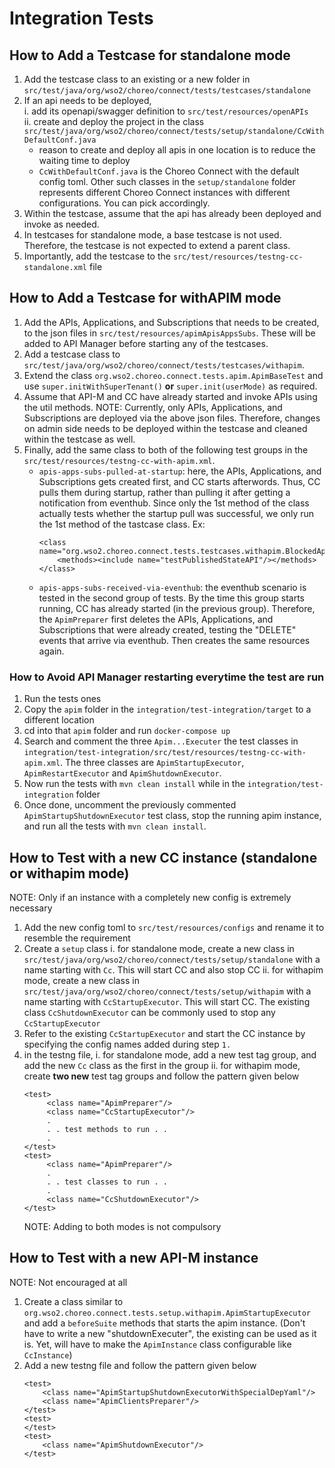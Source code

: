 # Integration Tests

## How to Add a Testcase for standalone mode
1. Add the testcase class to an existing or a new folder in 
   `src/test/java/org/wso2/choreo/connect/tests/testcases/standalone`
2. If an api needs to be deployed,     
   i. add its openapi/swagger definition to `src/test/resources/openAPIs`       
   ii. create and deploy the project in the class `src/test/java/org/wso2/choreo/connect/tests/setup/standalone/CcWithDefaultConf.java`
      - reason to create and deploy all apis in one location is to reduce the waiting time to deploy
      - `CcWithDefaultConf.java` is the Choreo Connect with the default config toml. Other such classes in the 
        `setup/standalone` folder represents different Choreo Connect instances with different configurations. 
        You can pick accordingly.
3. Within the testcase, assume that the api has already been deployed and invoke as needed.
4. In testcases for standalone mode, a base testcase is not used. Therefore, the testcase is not expected to extend 
   a parent class.
5. Importantly, add the testcase to the `src/test/resources/testng-cc-standalone.xml` file

## How to Add a Testcase for withAPIM mode
1. Add the APIs, Applications, and Subscriptions that needs to be created, to the json files in 
   `src/test/resources/apimApisAppsSubs`. These will be added to API Manager before 
   starting any of the testcases.
2. Add a testcase class to `src/test/java/org/wso2/choreo/connect/tests/testcases/withapim`. 
3. Extend the class `org.wso2.choreo.connect.tests.apim.ApimBaseTest` and use `super.initWithSuperTenant()` **or**
   `super.init(userMode)` as required.
4. Assume that API-M and CC have already started and invoke APIs using the util methods. 
   NOTE: Currently, only APIs, Applications, and Subscriptions are deployed via the above json files. Therefore, changes
   on admin side needs to be deployed within the testcase and cleaned within the testcase as well.
3. Finally, add the same class to both of the following test groups in the `src/test/resources/testng-cc-with-apim.xml`.
      - `apis-apps-subs-pulled-at-startup`: here, the APIs, Applications, and Subscriptions gets created first, 
        and CC starts afterwords. Thus, CC pulls them during startup, rather than pulling it after getting a 
        notification from eventhub. Since only the 1st method of the class actually tests whether the startup pull was
        successful, we only run the 1st method of the tastcase class. Ex:
        ```
        <class name="org.wso2.choreo.connect.tests.testcases.withapim.BlockedApiTestCase">
            <methods><include name="testPublishedStateAPI"/></methods>
        </class>
        ```
     - `apis-apps-subs-received-via-eventhub`: the eventhub scenario is tested in the second group of tests. 
       By the time this group starts running, CC has already started (in the previous group). 
       Therefore, the `ApimPreparer` first deletes the APIs, Applications, and Subscriptions that were already created, 
       testing the "DELETE" events that arrive via eventhub. Then creates the same resources again.

### How to Avoid API Manager restarting everytime the test are run
1. Run the tests ones
2. Copy the `apim` folder in the `integration/test-integration/target` to a different location
3. cd into that `apim` folder and run `docker-compose up`
4. Search and comment the three `Apim...Executer` the test classes in `integration/test-integration/src/test/resources/testng-cc-with-apim.xml`. 
   The three classes are `ApimStartupExecutor`, `ApimRestartExecutor` and `ApimShutdownExecutor`.
5. Now run the tests with `mvn clean install` while in the `integration/test-integration` folder
6. Once done, uncomment the previously commented `ApimStartupShutdownExecutor` test class, stop the running apim 
   instance, and run all the tests with `mvn clean install`.
   
## How to Test with a new CC instance (standalone or withapim mode)
NOTE: Only if an instance with a completely new config is extremely necessary
1. Add the new config toml to `src/test/resources/configs` and rename it to resemble the requirement
2. Create a `setup` class
    i. for standalone mode, create a new class in `src/test/java/org/wso2/choreo/connect/tests/setup/standalone`
   with a name starting with `Cc`. This will start CC and also stop CC
    ii. for withapim mode, create a new class in `src/test/java/org/wso2/choreo/connect/tests/setup/withapim` 
   with a name starting with `CcStartupExecutor`. This will start CC. The existing class `CcShutdownExecutor` can be 
   commonly used to stop any `CcStartupExecutor`
3. Refer to the existing `CcStartupExecutor` and start the CC instance by specifying the config names added during step
   `1.`
4. in the testng file,
   i. for standalone mode, add a new test tag group, and add the new `Cc` class as the first in the group
   ii. for withapim mode, create **two new** test tag groups and follow the pattern given below
   ```
   <test>
        <class name="ApimPreparer"/>
        <class name="CcStartupExecutor"/>
        .
        . . test methods to run . .
        .
   </test>
   <test>
        <class name="ApimPreparer"/>
        .
        . . test classes to run . .
        .
        <class name="CcShutdownExecutor"/>
   </test>
   ```
   NOTE: Adding to both modes is not compulsory

## How to Test with a new API-M instance
NOTE: Not encouraged at all
1. Create a class similar to `org.wso2.choreo.connect.tests.setup.withapim.ApimStartupExecutor` and add a
   `beforeSuite` methods that starts the apim instance. (Don't have to write a new "shutdownExecuter",
   the existing can be used as it is. Yet, will have to make the `ApimInstance` class configurable like `CcInstance`)
2. Add a new testng file and follow the pattern given below
    ```
   <test>
        <class name="ApimStartupShutdownExecutorWithSpecialDepYaml"/>
        <class name="ApimClientsPreparer"/>
   </test>
   <test>
   </test>
   <test>
        <class name="ApimShutdownExecutor"/>
   </test>
   ```